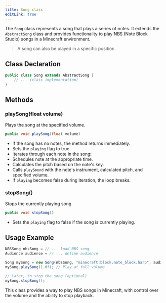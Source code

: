 ```yaml
---
title: Song class
editLink: true
---
```


The `Song` class represents a song that plays a series of notes. It extends the `AbstractSong` class and provides functionality to play NBS (Note Block Studio) songs in a Minecraft environment.

> A song can also be played in a specific position.
>

## Class Declaration

```java
public class Song extends AbstractSong {
    // ... (class implementation)
}
```

## Methods

### playSong(float volume)

Plays the song at the specified volume.

```java
public void playSong(float volume)
```

- If the song has no notes, the method returns immediately.
- Sets the `playing` flag to true.
- Iterates through each note in the song:
- Schedules note at the appropriate time.
- Calculates the pitch based on the note's key.
- Calls `playSound` with the note's instrument, calculated pitch, and specified volume.
- If `playing` becomes false during iteration, the loop breaks.

### stopSong()

Stops the currently playing song.

```java
public void stopSong()
```

- Sets the `playing` flag to false if the song is currently playing.

## Usage Example

```java
NBSSong nbsSong = // ... load NBS song
Audience audience = // ... define audience

Song mySong = new Song(nbsSong, "minecraft:block.note_block.harp", audience, null);
mySong.playSong(1.0f); // Play at full volume

// Later, to stop the song (optional)
mySong.stopSong();
```

This class provides a way to play NBS songs in Minecraft, with control over the volume and the ability to stop playback.